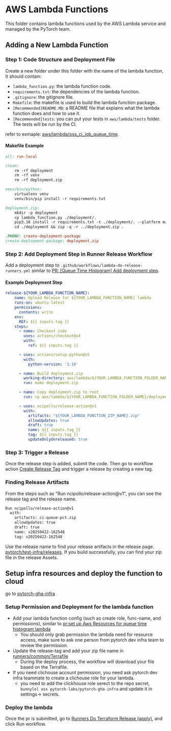 # AWS Lambda Functions
This folder contains lambda functions used by the AWS Lambda service and managed by the PyTorch team.

## Adding a New Lambda Function
### Step 1: Code Structure and Deployment File
Create a new folder under this folder with the name of the lambda function, It should contain:
* `lambda_function.py`: the lambda function code.
* `requirements.txt`: the dependencies of the lambda function.
* `.gitignore`: the gitignore file.
* `Makefile`: the makefile is used to build the lambda function package.
* `[Recommended]README.MD`: a README file that explains what the lambda function does and how to use it.
* `[Recommended]tests`: you can put your tests in `aws/lambda/tests` folder. The tests will be run by the CI.

refer to exmaple: [aws/lambda/oss_ci_job_queue_time](https://github.com/pytorch/test-infra/tree/main/aws/lambda/oss_ci_job_queue_time).

#### Makefile Example

```makefile
all: run-local

clean:
    rm -rf deployment
    rm -rf venv
    rm -rf deployment.zip

venv/bin/python:
    virtualenv venv
    venv/bin/pip install -r requirements.txt

deployment.zip:
    mkdir -p deployment
    cp lambda_function.py ./deployment/.
    pip3.10 install -r requirements.txt -t ./deployment/. --platform manylinux2014_x86_64 --only-binary=:all: --implementation cp --python-version 3.10 --upgrade
    cd ./deployment && zip -q -r ../deployment.zip .

.PHONY: create-deployment-package
create-deployment-package: deployment.zip
```

### Step 2: Add Deployment Step in Runner Release Workflow
Add a deployment step to `.github/workflows/lambda-do-release-runners.yml` similar to [PR: [Queue Time Histogram] Add deployment step](https://github.com/pytorch/test-infra/pull/6505).

#### Example Deployment Step
```yml
release-${YOUR_LAMBDA_FUNCTION_NAME}:
    name: Upload Release for ${YOUR_LAMBDA_FUNCTION_NAME} lambda
    runs-on: ubuntu-latest
    permissions:
      contents: write
    env:
      REF: ${{ inputs.tag }}
    steps:
      - name: Checkout code
        uses: actions/checkout@v4
        with:
          ref: ${{ inputs.tag }}

      - uses: actions/setup-python@v5
        with:
          python-version: '3.10'

      - name: Build deployment.zip
        working-directory: aws/lambda/${YOUR_LAMBDA_FUNCTION_FOLDER_NAME}
        run: make deployment.zip

      - name: Copy deployment.zip to root
        run: cp aws/lambda/${YOUR_LAMBDA_FUNCTION_FOLDER_NAME}/deployment.zip ${YOUR_LAMBDA_FUNCTION_ZIP_NAME}.zip

      - uses: ncipollo/release-action@v1
        with:
          artifacts: "${YOUR_LAMBDA_FUNCTION_ZIP_NAME}.zip"
          allowUpdates: true
          draft: true
          name: ${{ inputs.tag }}
          tag: ${{ inputs.tag }}
          updateOnlyUnreleased: true
```

### Step 3: Trigger a Release

Once the release step is added, submit the code. Then go to workflow action [Create Release Tag](https://github.com/pytorch/test-infra/actions/workflows/lambda-release-tag-runners.yml) and trigger a release by creating a new tag.

### Finding Release Artifacts

From the steps such as "Run ncipollo/release-action@v1", you can see the release tag and the release name.

```bash
Run ncipollo/release-action@v1
  with:
    artifacts: ci-queue-pct.zip
    allowUpdates: true
    draft: true
    name: v20250422-162548
    tag: v20250422-162548
```

Use the release name to find your release artifacts in the release page. [pytorch/test-infra/releases](https://github.com/pytorch/test-infra/releases). If you build successfully, you can find your zip file in the release Assets.

## Setup infra resources and deploy the function to cloud
go to [pytorch-gha-infra](https://github.com/pytorch-labs/pytorch-gha-infra)

### Setup Permission and Deployment for the lambda function
   - Add your lambda function config (such as create role, func-name, and permissions), similar to [pr:set up Aws Resources for queue time histogram lambda ](https://github.com/pytorch-labs/pytorch-gha-infra/pull/647)
        -  You should only grab permission the lambda need for resource access, make sure to ask one person from pytorch dev infra team to review the permission.
   - Update the release-tag and add your zip file name in [runners/common/Terrafile](https://github.com/pytorch-labs/pytorch-gha-infra/blob/main/runners/common/Terrafile)
        -  During the deploy process, the workflow will download your file based on the Terrafile.
   - If you need clichouse account permission, you need ask pytorch dev infra teammate to create a clichouse role for your lambda.
     - you need to add the clickhouse role serect to the repo secret,  `bunnylol oss pytorch-labs/pytorch-gha-infra` and update it in settings-> secrets.

### Deploy the lambda
Once the pr is submitted, go to [Runners Do Terraform Release (apply)](https://github.com/pytorch-labs/pytorch-gha-infra/actions/workflows/runners-on-dispatch-release.yml), and click Run workflow.

